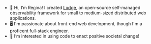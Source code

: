 - 👋 Hi, I’m Regina! I created [Lodge](https://lodge-logging.github.io/ "Lodge Lodging"), an open-source self-managed observability framework for small to medium-sized distributed web applications.
- 🖥 I'm passionate about front-end web development, though I'm a proficent full-stack engineer.
- 👀 I’m interested in using code to enact positive societal change!

<!---
rgdonovan/rgdonovan is a ✨ special ✨ repository because its `README.md` (this file) appears on your GitHub profile.
You can click the Preview link to take a look at your changes.
--->
